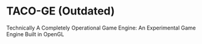# TACO-GE (Outdated)
Technically A Completely Operational Game Engine: An Experimental Game Engine Built in OpenGL


